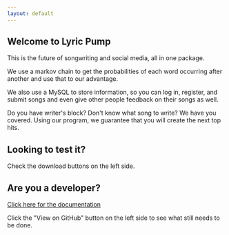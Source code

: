 ```yaml
---
layout: default
---
```


## Welcome to Lyric Pump

This is the future of songwriting and social media, all in one package.

We use a markov chain to get the probabilities of each word occurring after another and use that to our advantage.

We also use a MySQL to store information, so you can log in, register, and submit songs and even give other people feedback on their songs as well.

Do you have writer's block? Don't know what song to write?
We have you covered. Using our program, we guarantee that you will create the next top hits.

## Looking to test it?

Check the download buttons on the left side.

## Are you a developer?

[Click here for the documentation](./documentation/index.html)

Click the "View on GitHub" button on the left side to see what still needs to be done.